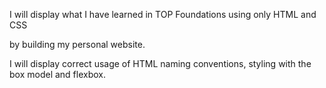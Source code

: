 I will display what I have learned in TOP Foundations using only HTML and CSS

by building my personal website.

I will display correct usage of HTML naming conventions, styling with the box
model and flexbox.  